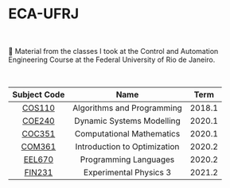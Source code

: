 # ECA-UFRJ

<br>

📕 Material from the classes I took at the Control and Automation Engineering Course at the Federal University of Rio de Janeiro.

<br>

| Subject Code       | Name | Term|
| :---:       |    :----:  | :----:|
| [COS110](https://github.com/EricaFer/ECA-UFRJ/tree/main/COS110)  | Algorithms and Programming   |   2018.1 | 
| [COE240](https://github.com/EricaFer/ECA-UFRJ/tree/main/COE240) |  Dynamic Systems Modelling  | 2020.1|      
| [COC351](https://github.com/EricaFer/ECA-UFRJ/tree/main/COC351) | Computational Mathematics | 2020.1 | 
| [COM361](https://github.com/EricaFer/ECA-UFRJ/tree/main/COM361) | Introduction to Optimization | 2020.2 |
| [EEL670](https://github.com/EricaFer/ECA-UFRJ/tree/main/EEL670) | Programming Languages | 2020.2 | 
| [FIN231](https://github.com/EricaFer/ECA-UFRJ/tree/main/FIN231) | Experimental Physics 3 | 2021.2 | 
  
